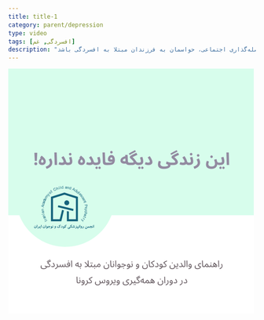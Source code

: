 ```yaml
---
title: title-1
category: parent/depression
type: video
tags: [افسردگی, غم]
description: "در دوران فاصله‌گذاری اجتماعی، حواسمان به فرزندان مبتلا به افسردگی باشد"
---
```


[![](../../static/images/depression-corona-cover.png)](../../static/videos/depression-corona.mp4)
